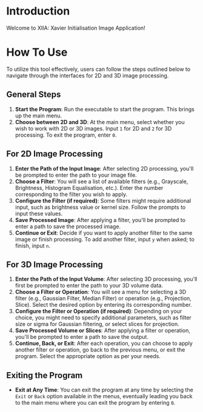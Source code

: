 # Introduction
Welcome to XIIA: Xavier Initialisation Image Application! 

# How To Use
To utilize this tool effectively, users can follow the steps outlined below to navigate through the interfaces for 2D and 3D image processing.

## General Steps
1. **Start the Program**: Run the executable to start the program. This brings up the main menu.
2. **Choose between 2D and 3D**: At the main menu, select whether you wish to work with 2D or 3D images. Input `1` for 2D and `2` for 3D processing. To exit the program, enter `0`.

## For 2D Image Processing
1. **Enter the Path of the Input Image**: After selecting 2D processing, you'll be prompted to enter the path to your image file.
2. **Choose a Filter**: You will see a list of available filters (e.g., Grayscale, Brightness, Histogram Equalisation, etc.). Enter the number corresponding to the filter you wish to apply.
3. **Configure the Filter (if required)**: Some filters might require additional input, such as brightness value or kernel size. Follow the prompts to input these values.
4. **Save Processed Image**: After applying a filter, you'll be prompted to enter a path to save the processed image.
5. **Continue or Exit**: Decide if you want to apply another filter to the same image or finish processing. To add another filter, input `y` when asked; to finish, input `n`.

## For 3D Image Processing
1. **Enter the Path of the Input Volume**: After selecting 3D processing, you'll first be prompted to enter the path to your 3D volume data.
2. **Choose a Filter or Operation**: You will see a menu for selecting a 3D filter (e.g., Gaussian Filter, Median Filter) or operation (e.g., Projection, Slice). Select the desired option by entering its corresponding number.
3. **Configure the Filter or Operation (if required)**: Depending on your choice, you might need to specify additional parameters, such as filter size or sigma for Gaussian filtering, or select slices for projection.
4. **Save Processed Volume or Slices**: After applying a filter or operation, you'll be prompted to enter a path to save the output.
5. **Continue, Back, or Exit**: After each operation, you can choose to apply another filter or operation, go back to the previous menu, or exit the program. Select the appropriate option as per your needs.

## Exiting the Program
- **Exit at Any Time**: You can exit the program at any time by selecting the `Exit` or `Back` option available in the menus, eventually leading you back to the main menu where you can exit the program by entering `0`.